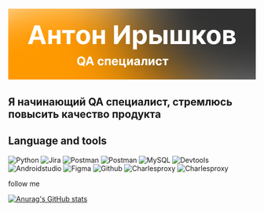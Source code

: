 ![HEADER](https://github.com/anton-rshk/anton-rshk/blob/main/assets/Frame%2029.png)

## Я начинающий QA специалист, стремлюсь повысить качество продукта

## Language and tools

![Python](https://img.shields.io/badge/-Python-000000?style=for-the-badge&logo=python&logoColor=FFD342)
![Jira](https://img.shields.io/badge/-Jira-000000?style=for-the-badge&logo=jira&logoColor=2684FF)
![Postman](https://img.shields.io/badge/-Postman-000000?style=for-the-badge&logo=postman&logoColor=FD6C35)
![Postman](https://img.shields.io/badge/-Postman-000000?style=for-the-badge&logo=postman&logoColor=FD6C35)
![MySQL](https://img.shields.io/badge/-MySQL-000000?style=for-the-badge&logo=mysql&logoColor=2572C2)
![Devtools](https://img.shields.io/badge/-Devtools-000000?style=for-the-badge&logo=googlechrome&logoColor=1A73E8)
![Androidstudio](https://img.shields.io/badge/-androidstudio-000000?style=for-the-badge&logo=androidstudio&logoColor=249644)
![Figma](https://img.shields.io/badge/-figma-000000?style=for-the-badge&logo=figma&logoColor=A259FF)
![Github](https://img.shields.io/badge/-github-000000?style=for-the-badge&logo=github&logoColor=FFFFFF)
![Charlesproxy](https://img.shields.io/badge/-CharlesProxy-000000?style=for-the-badge)
![Charlesproxy](https://img.shields.io/badge/-html-000000?style=for-the-badge&logo=languagehtml&logoColor=E44D26)

follow me

[![Anurag's GitHub stats](https://github-readme-stats.vercel.app/api?username=anton-rshk&theme=onedark&show_icons=true)](https://github.com/anuraghazra/github-readme-stats)
